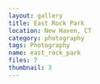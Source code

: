 ```yaml
---
layout: gallery
title: East Rock Park
location: New Haven, CT
category: photography
tags: Photography
name: east_rock_park
files: 7
thumbnail: 3
---
```

